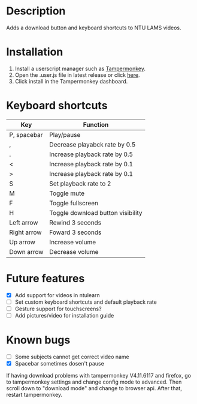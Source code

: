 # Description
Adds a download button and keyboard shortcuts to NTU LAMS videos.

# Installation
1. Install a userscript manager such as [Tampermonkey](https://www.tampermonkey.net/).
2. Open the .user.js file in latest release or click [here](https://github.com/klsjadhf/lams_userscript/releases/latest/download/lams.user.js).
3. Click install in the Tampermonkey dashboard.

# Keyboard shortcuts
Key | Function
----|---------
P, spacebar | Play/pause
, | Decrease playabck rate by 0.5
. | Increase playback rate by 0.5
< | Increase playback rate by 0.1
\> | Increase playback rate by 0.1
S | Set playback rate to 2
M | Toggle mute
F | Toggle fullscreen
H | Toggle download button visibility
Left arrow | Rewind 3 seconds
Right arrow | Foward 3 seconds
Up arrow | Increase volume
Down arrow | Decrease volume

# Future features
- [x] Add support for videos in ntulearn
- [ ] Set custom keyboard shortcuts and default playback rate
- [ ] Gesture support for touchscreens?
- [ ] Add pictures/video for installation guide

# Known bugs
- [ ] Some subjects cannot get correct video name
- [x] Spacebar sometimes dosen't pause  

If having download problems with tampermonkey V4.11.6117 and firefox, go to tampermonkey settings and change config mode to advanced. Then scroll down to "download mode" and change to browser api. After that, restart tampermonkey.

